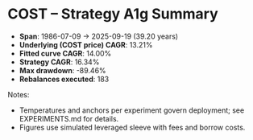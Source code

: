 # COST – Strategy A1g Summary

- **Span**: 1986-07-09 → 2025-09-19 (39.20 years)
- **Underlying (COST price) CAGR**: 13.21%
- **Fitted curve CAGR**: 14.00%
- **Strategy CAGR**: 16.34%
- **Max drawdown**: -89.46%
- **Rebalances executed**: 183

Notes:

- Temperatures and anchors per experiment govern deployment; see EXPERIMENTS.md for details.
- Figures use simulated leveraged sleeve with fees and borrow costs.
